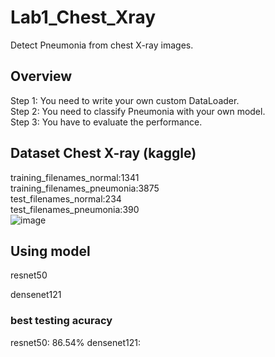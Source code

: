 # Lab1_Chest_Xray
Detect Pneumonia from chest X-ray images.
## Overview
Step 1: You need to write your own custom DataLoader.  
Step 2: You need to classify Pneumonia with your own model.  
Step 3: You have to evaluate the performance.  

## Dataset Chest X-ray (kaggle)
training_filenames_normal:1341  
training_filenames_pneumonia:3875  
test_filenames_normal:234  
test_filenames_pneumonia:390  
![image](https://user-images.githubusercontent.com/102677209/160859475-a4ee50ff-109b-4c12-9d07-b672c6fdcc18.png)


## Using model
resnet50

densenet121

### best testing acuracy
resnet50: 86.54%
densenet121: 

